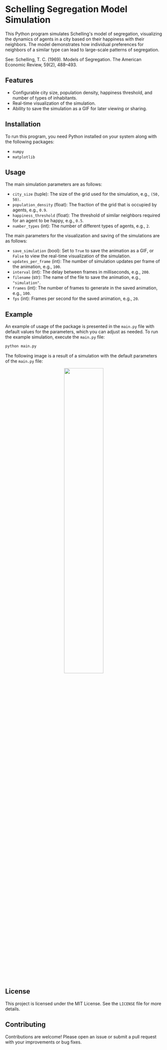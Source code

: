 # Schelling Segregation Model Simulation

This Python program simulates Schelling's model of segregation, visualizing the dynamics of agents in a city based on their happiness with their neighbors. The model demonstrates how individual preferences for neighbors of a similar type can lead to large-scale patterns of segregation.

See: Schelling, T. C. (1969). Models of Segregation. The American Economic Review, 59(2), 488–493.

## Features

- Configurable city size, population density, happiness threshold, and number of types of inhabitants.
- Real-time visualization of the simulation.
- Ability to save the simulation as a GIF for later viewing or sharing.

## Installation

To run this program, you need Python installed on your system along with the following packages:
- `numpy`
- `matplotlib`

## Usage

The main simulation parameters are as follows:
- `city_size` (tuple): The size of the grid used for the simulation, e.g., `(50, 50)`.
- `population_density` (float): The fraction of the grid that is occupied by agents, e.g., `0.9`.
- `happiness_threshold` (float): The threshold of similar neighbors required for an agent to be happy, e.g., `0.5`.
- `number_types` (int): The number of different types of agents, e.g., `2`.

The main parameters for the visualization and saving of the simulations are as follows:
- `save_simulation` (bool): Set to `True` to save the animation as a GIF, or `False` to view the real-time visualization of the simulation.
- `updates_per_frame` (int): The number of simulation updates per frame of the animation, e.g., `100`.
- `interval` (int): The delay between frames in milliseconds, e.g., `200`.
- `filename` (str): The name of the file to save the animation, e.g., `"simulation"`.
- `frames` (int): The number of frames to generate in the saved animation, e.g., `100`.
- `fps` (int): Frames per second for the saved animation, e.g., `20`.

## Example

An example of usage of the package is presented in the `main.py` file with default values for the parameters, which you can adjust as needed. To run the example simulation, execute the `main.py` file:
```bash
python main.py
```

The following image is a result of a simulation with the default parameters of the `main.py` file:
<p align="center">
  <img src="https://github.com/Thomas-bssnt/Schelling-model/assets/49919330/6ecfbd37-f011-4d1d-ae01-209060caf254" height="50%" width="50%">
</p>

## License

This project is licensed under the MIT License. See the `LICENSE` file for more details.

## Contributing

Contributions are welcome! Please open an issue or submit a pull request with your improvements or bug fixes.
